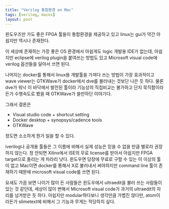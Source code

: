 ```yaml
---
title: "Verilog 통합환경 on Mac"
tags: [verilog, macos]
layout: post
---
```


윈도우즈만 가도 좋은 FPGA 툴들이 통합환경을 제공하고 있고 linux는 gui가 약간 아쉽지만 역시나 존재한다.

이 세상에 존재하는 가장 좋은 OS 환경에서 아쉽게도 logic 개발용 IDE가 없는데, 아쉽지만 eclipse에 verilog plugin을 붙여쓰는 방법도 있고 Microsoft visual code에 verilog 옵션들을 달아서 쓰면 된다.

나머지는 docker를 통해서 linux용 개발툴을 가져다 쓰는 방법이 가장 효과적이고 wave viewer는 GTKWave가 docker에서 dve를 불러내는 것보단 나은 듯 하다. 물론 dve가 워낙 이 바닥에서 발전된 툴이라 기능상의 직접비교는 불가하고 단지 묵직함이라든가 수행속도로 봤을 때 GTKWave가 쓸만하단 이야기다.

그래서 결론은

- Visual studio code + shortcut setting
- Docker desktop + synopsys/cadence tools
- GTKWave

정도면 소소하게 뭔가 일을 할 수 있다.

iverilog나 공개용 툴들은 그 이름에 비해서 실제 성능은 믿을 수 없을 만큼 별로라 권장하지 않는다. 정 안되면 Xilinx에서 ISE의 무료 license를 받아서 아쉽지만 FPGA target으로 돌리는 게 차라리 낫다. 윈도우면 당장에 무료로 구할 수 있는 이 이상의 툴이 없고 Mac이면 docker를 통해서 X로 불러내서 써야하지만 command line 툴이 존재하기 때문에 microsoft visual code를 쓰면 된다. 

요새도 가끔 보면 나이가 많이 든 사람들은 윈도우에서 ultraedit을 불러 쓰는 사람들이 있는 것 같던데, 세상이 많이 변해서 Microsoft visual code가 과거의 ultraedit의 자리를 넘겨받은 듯 하다. 아쉽지만 modular하다보니 생각만큼 가볍진 않다만, atom이라든가 slimetext에 비해서 그 기능과 무게는 적당하지 싶다. 